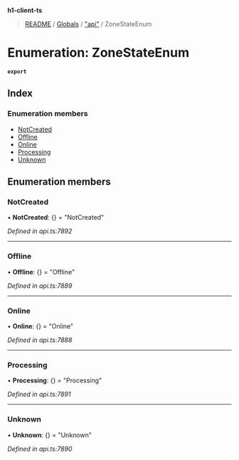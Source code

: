 **h1-client-ts**

> [README](../README.md) / [Globals](../globals.md) / ["api"](../modules/_api_.md) / ZoneStateEnum

# Enumeration: ZoneStateEnum

**`export`** 

## Index

### Enumeration members

* [NotCreated](_api_.zonestateenum.md#notcreated)
* [Offline](_api_.zonestateenum.md#offline)
* [Online](_api_.zonestateenum.md#online)
* [Processing](_api_.zonestateenum.md#processing)
* [Unknown](_api_.zonestateenum.md#unknown)

## Enumeration members

### NotCreated

•  **NotCreated**: {} = "NotCreated"

*Defined in api.ts:7892*

___

### Offline

•  **Offline**: {} = "Offline"

*Defined in api.ts:7889*

___

### Online

•  **Online**: {} = "Online"

*Defined in api.ts:7888*

___

### Processing

•  **Processing**: {} = "Processing"

*Defined in api.ts:7891*

___

### Unknown

•  **Unknown**: {} = "Unknown"

*Defined in api.ts:7890*
